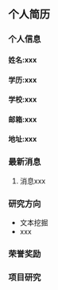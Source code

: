 ## 个人简历

### 个人信息

#### 姓名:xxx

#### 学历:xxx

#### 学校:xxx

#### 邮箱:xxx

#### 地址:xxx

### 最新消息

1. 消息xxx

### 研究方向

- 文本挖掘
- xxx

### 荣誉奖励

### 项目研究
